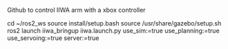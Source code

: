 Github to control IIWA arm with a xbox controller

cd ~/ros2_ws
source install/setup.bash
source /usr/share/gazebo/setup.sh
ros2 launch iiwa_bringup iiwa.launch.py use_sim:=true use_planning:=true use_servoing:=true server:=true                 

